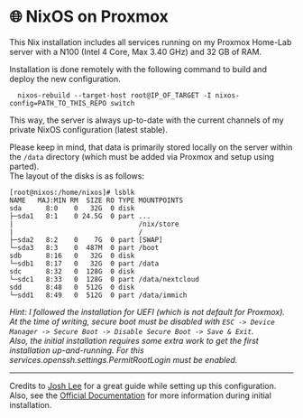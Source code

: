 # 🌐 NixOS on Proxmox

This Nix installation includes all services running on my Proxmox Home-Lab server with a N100 (Intel 4 Core, Max 3.40 GHz) and 32 GB of RAM.

Installation is done remotely with the following command to build and deploy the new configuration.

```console
  nixos-rebuild --target-host root@IP_OF_TARGET -I nixos-config=PATH_TO_THIS_REPO switch
```

This way, the server is always up-to-date with the current channels of my private NixOS configuration (latest stable).

Please keep in mind, that data is primarily stored locally on the server within the `/data` directory (which must be added via Proxmox and setup using parted). \
The layout of the disks is as follows:

```console
[root@nixos:/home/nixos]# lsblk
NAME   MAJ:MIN RM  SIZE RO TYPE MOUNTPOINTS
sda      8:0    0   32G  0 disk
├─sda1   8:1    0 24.5G  0 part ...
|                               /nix/store
|                               /
├─sda2   8:2    0    7G  0 part [SWAP]
└─sda3   8:3    0  487M  0 part /boot
sdb      8:16   0   32G  0 disk
└─sdb1   8:17   0   32G  0 part /data
sdc      8:32   0  128G  0 disk
└─sdc1   8:33   0  128G  0 part /data/nextcloud
sdd      8:48   0  512G  0 disk
└─sdd1   8:49   0  512G  0 part /data/immich
```
*Hint: I followed the installation for UEFI (which is not default for Proxmox). At the time of writing, secure boot must be disabled with `ESC -> Device Manager -> Secure Boot -> Disable Secure Boot -> Save & Exit`.* \
*Also, the initial installation requires some extra work to get the first installation up-and-running. For this services.openssh.settings.PermitRootLogin must be enabled.*

---

Credits to [Josh Lee](https://www.joshuamlee.com/nixos-proxmox-vm-images/) for a great guide while setting up this configuration. \
Also, see the [Official Documentation](https://nixos.org/manual/nixos/stable/index.html#sec-installation-manual) for more information during initial installation.
